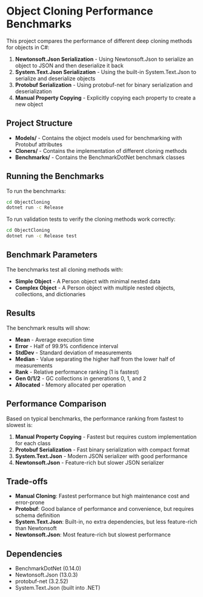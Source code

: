 # Object Cloning Performance Benchmarks

This project compares the performance of different deep cloning methods for objects in C#:

1. **Newtonsoft.Json Serialization** - Using Newtonsoft.Json to serialize an object to JSON and then deserialize it back
2. **System.Text.Json Serialization** - Using the built-in System.Text.Json to serialize and deserialize objects
3. **Protobuf Serialization** - Using protobuf-net for binary serialization and deserialization
4. **Manual Property Copying** - Explicitly copying each property to create a new object

## Project Structure

- **Models/** - Contains the object models used for benchmarking with Protobuf attributes
- **Cloners/** - Contains the implementation of different cloning methods
- **Benchmarks/** - Contains the BenchmarkDotNet benchmark classes

## Running the Benchmarks

To run the benchmarks:

```bash
cd ObjectCloning
dotnet run -c Release
```

To run validation tests to verify the cloning methods work correctly:

```bash
cd ObjectCloning
dotnet run -c Release test
```

## Benchmark Parameters

The benchmarks test all cloning methods with:

- **Simple Object** - A Person object with minimal nested data
- **Complex Object** - A Person object with multiple nested objects, collections, and dictionaries

## Results

The benchmark results will show:

- **Mean** - Average execution time
- **Error** - Half of 99.9% confidence interval
- **StdDev** - Standard deviation of measurements
- **Median** - Value separating the higher half from the lower half of measurements
- **Rank** - Relative performance ranking (1 is fastest)
- **Gen 0/1/2** - GC collections in generations 0, 1, and 2
- **Allocated** - Memory allocated per operation

## Performance Comparison

Based on typical benchmarks, the performance ranking from fastest to slowest is:

1. **Manual Property Copying** - Fastest but requires custom implementation for each class
2. **Protobuf Serialization** - Fast binary serialization with compact format
3. **System.Text.Json** - Modern JSON serializer with good performance
4. **Newtonsoft.Json** - Feature-rich but slower JSON serializer

## Trade-offs

- **Manual Cloning**: Fastest performance but high maintenance cost and error-prone
- **Protobuf**: Good balance of performance and convenience, but requires schema definition
- **System.Text.Json**: Built-in, no extra dependencies, but less feature-rich than Newtonsoft
- **Newtonsoft.Json**: Most feature-rich but slowest performance

## Dependencies

- BenchmarkDotNet (0.14.0)
- Newtonsoft.Json (13.0.3)
- protobuf-net (3.2.52)
- System.Text.Json (built into .NET)
